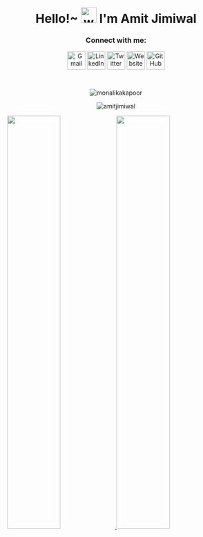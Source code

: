 <!-- Header  -->
<h1 align="center">
  Hello!~ 
  <img alt="wave" src="https://emojis.slackmojis.com/emojis/images/1613285697/12806/meow_attention.png?1613285697" width="36">
   I'm Amit Jimiwal  
</h1>



<!-- Social Media Links-->

<h3 align="center">Connect with me:</h3>
<p align="center">
  <a href="mailto:amitjimiwal45@gmail.com"><img align="center" src="https://img.icons8.com/doodle/50/000000/gmail.png" alt="Gmail" width="42" height="42"/></a>
  <a href="https://www.linkedin.com/in/amit-jimiwal-37576721a/" target="blank"><img align="center" src="https://img.icons8.com/doodle/50/000000/linkedin.png"  alt="LinkedIn" width="42" height="42"/></a>
  <a href="https://twitter.com/drunken_devv" target="blank"><img align="center" src="https://img.icons8.com/doodle/50/000000/twitter.png" alt="Twitter" width="42" height="42"/></a>
  <a href="https://profile-card-amitjimiwal.vercel.app/" target="blank"><img align="center" src="https://img.icons8.com/doodle/50/000000/internet.png"  alt="Website" width="42" height="42"/></a>
  <a href="https://github.com/amitjimiwal" target="blank"><img align="center" src="https://img.icons8.com/doodle/50/000000/github.png" alt="GitHub" width="42" height="42"/></a>
</p>


<!-- Stats-->

<!-- <p align="center"> <img src="https://komarev.com/ghpvc/?username=amitjimiwal&label=Profile%20views&color=6765D1&style=flat" alt="amitjimiwal" width="140" height="25" /> </p> -->


<!-- <p align="center"><img width="410px" src="https://github-readme-streak-stats.herokuapp.com/?user=amitjimiwal&theme=tokyonight" alt="amit jimiwal" /></p> -->

<!-- [![GitHub Streak](https://streak-stats.demolab.com?user=amitjimiwal&theme=dark&hide_border=true&border_radius=6.1&background=45%2C100606%2C0306EB)](https://git.io/streak-stats) -->
<br/>

<p align="center"> <img src="https://komarev.com/ghpvc/?username=amitjimiwal&label=Profile%20views&color=0e75b6&style=flat" alt="monalikakapoor" />
<br>
<p align="center"><img align="center" src="https://github-readme-stats.vercel.app/api/top-langs?username=amitjimiwal&theme=dark&hide_border=true&border_radius=6.1&background=45%2C100606%2C0306EB&show_icons=true&locale=en&layout=compact" alt="amitjimiwal" /></p>

<p align="left">
  <a href="https://abhigyantrips.dev/">
  <img width="49.5%" src="https://github-readme-stats.vercel.app/api?username=amitjimiwal&show_icons=true&theme=gruvbox&hide_border=true" />
    <img width="49.5%" src="https://github-readme-streak-stats.herokuapp.com/?user=amitjimiwal&theme=gruvbox&hide_border=true" />
  </a>
</p>

